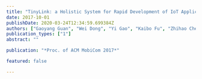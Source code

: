 ```yaml
---
title: "TinyLink: a Holistic System for Rapid Development of IoT Applications"
date: 2017-10-01
publishDate: 2020-03-24T12:34:59.699384Z
authors: ["Gaoyang Guan", "Wei Dong", "Yi Gao", "Kaibo Fu", "Zhihao Cheng"]
publication_types: ["1"]
abstract: ""

publication: "*Proc. of ACM MobiCom 2017*"

featured: false

---
```


